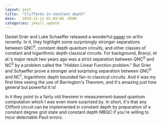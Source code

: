 ```yaml
---
layout: post
title:  "Cliffords in constant depth"
date:   2019-11-11 01:09:00 -0500
categories: jekyll update
---
```


Daniel Grier and Luke Schaeffer released a wonderful [paper](https://arxiv.org/pdf/1911.02555.pdf) on arXiv recently. In it, they  highlight some surprisingly stronger separations
between QNC<sup>0</sup>, constant depth quantum circuits, and other classes of constant and logarithmic depth classical circuits. For background, 
Bravyi, et al.'s major result two years ago was a strict separation between QNC<sup>0</sup> and NC<sup>0</sup> by a problem called the "Hidden
Linear Function problem." But Grier and Schaeffer prove a stronger and surprising separation between  QNC<sup>0</sup> and NC<sup>1</sup>, 
logarithmic depth bounded fan-in classical circuits. And it was my first time seeing the use of Barrington's Theorem, and it's amazing just how 
general but powerful it is! 

In it they point to a fairly old theorem in measurement-based quantum computation which I was even more surprised by. In short, it's that
any Clifford circuit can be implemented in constant depth by preparation of a constant degree grid state and constant depth MBQC if you're willing to incur detectable Pauli errors. 
